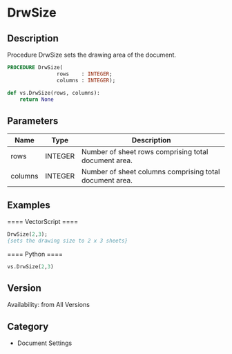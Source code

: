 # DrwSize

## Description
Procedure DrwSize sets the drawing area of the document.

```pascal
PROCEDURE DrwSize(
				rows    : INTEGER;
				columns : INTEGER);
```

```python
def vs.DrwSize(rows, columns):
    return None
```

## Parameters
|Name|Type|Description|
|---|---|---|
|rows|INTEGER|Number of sheet rows comprising total document area.|
|columns|INTEGER|Number of sheet columns comprising total document area.|

## Examples
==== VectorScript ====
```pascal
DrwSize(2,3);
{sets the drawing size to 2 x 3 sheets}
```
==== Python ====
```python
vs.DrwSize(2,3)
```

## Version
Availability: from All Versions

## Category
* Document Settings

